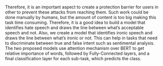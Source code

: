 Therefore, it is an important aspect to create a protection barrier for users in
other to prevent these attacks from reaching them. Such work could be done
manually by humans, but the amount of content is too big making this task
time consuming. Therefore, it is a good idea to build a model that identifies
hate speech and draws the line between what’s acceptable speech and not.
Also, we create a model that identifies ironic speech and draws the line
between what’s ironic or not. This can help in tasks that need to discriminate
between true and false intent such as sentimental analysis. The two proposed
models use attention mechanism over BERT to get relative importance of
words, followed by Fully-Connected layers, and a final classification layer
for each sub-task, which predicts the class.
